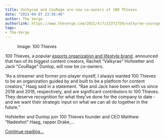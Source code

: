 ```yaml
---
title: Valkyrae and CouRage are now co-owners of 100 Thieves
date: "2021-04-07 23:56:46"
author: The Verge
authorlink: https://www.theverge.com/2021/4/7/22372759/valkyrae-courage-100-thieves-co-owners-nadeshot
tags:
- The-Verge
---
```

<figure>
      <img alt="" src="https://cdn.vox-cdn.com/thumbor/rq2duVlJsdWxMVQsYVfaxAWxVXM=/0x96:7175x4879/1310x873/cdn.vox-cdn.com/uploads/chorus_image/image/69092586/odWuZrk_.0.jpeg" />
        <figcaption>Image: 100 Thieves</figcaption>
    </figure>

  <p id="eeUSpN">100 Thieves, a popular <a href="https://www.theverge.com/2019/9/5/20849569/100-thieves-nadeshot-esports-supreme-drake">esports organization and lifestyle brand</a>, announced that two of its biggest content creators, Rachell “Valkyrae” Hofstetter and Jack “CouRage” Dunlop, will now be co-owners. </p>
<p id="UEq4Vs">“As a streamer and former pro-player myself, I always wanted 100 Thieves to be an organization guided by and built to be a platform for content creators,” Haag said in a statement. “Rae and Jack have been with us since 2018 and 2019, respectively, and are significant contributors to 100 Thieves. They deserve recognition for what they’ve done for the company to date - and we want their strategic input on what we can all do together in the future.” </p>
<p id="cfw4co">Hofstetter and Dunlop join 100 Thieves founder and CEO Matthew “Nadeshot” Haag, rapper Drake,...</p>
  <p>
    <a href="https://www.theverge.com/2021/4/7/22372759/valkyrae-courage-100-thieves-co-owners-nadeshot">Continue reading&hellip;</a>
  </p>